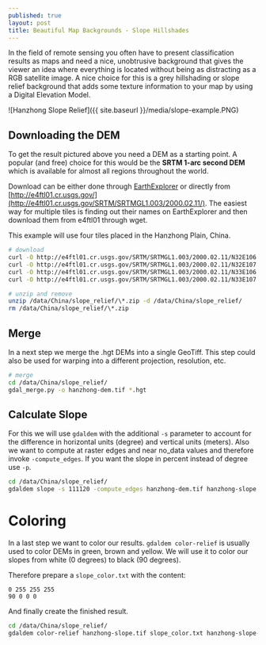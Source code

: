 ```yaml
---
published: true
layout: post
title: Beautiful Map Backgrounds - Slope Hillshades
---
```

In the field of remote sensing you often have to present classification results as maps and need a nice, unobtrusive
background that gives the viewer an idea where everything is located without being as distracting as a
RGB satellite image. A nice choice for this is a grey hillshading or slope relief background that adds
some texture information to your map by using a Digital Elevation Model.

![Hanzhong Slope Relief]({{ site.baseurl }}/media/slope-example.PNG)

## Downloading the DEM

To get the result pictured above you need a DEM as a starting point. A popular (and free) choice for this would be the **SRTM 1-arc second DEM** which is available for almost all regions throughout the world.

Download can be either done through [EarthExplorer](http://earthexplorer.usgs.gov/) or directly from [http://e4ftl01.cr.usgs.gov/](http://e4ftl01.cr.usgs.gov/SRTM/SRTMGL1.003/2000.02.11/). The easiest way for multiple tiles is finding out their names on EarthExplorer and then download them from e4ftl01 through wget.

This example will use four tiles placed in the Hanzhong Plain, China.

```bash
# download
curl -O http://e4ftl01.cr.usgs.gov/SRTM/SRTMGL1.003/2000.02.11/N32E106.SRTMGL1.hgt.zip
curl -O http://e4ftl01.cr.usgs.gov/SRTM/SRTMGL1.003/2000.02.11/N32E107.SRTMGL1.hgt.zip
curl -O http://e4ftl01.cr.usgs.gov/SRTM/SRTMGL1.003/2000.02.11/N33E106.SRTMGL1.hgt.zip
curl -O http://e4ftl01.cr.usgs.gov/SRTM/SRTMGL1.003/2000.02.11/N33E107.SRTMGL1.hgt.zip
```

```bash
# unzip and remove
unzip /data/China/slope_relief/\*.zip -d /data/China/slope_relief/
rm /data/China/slope_relief/\*.zip
```

## Merge

In a next step we merge the .hgt DEMs into a single GeoTiff. This step could also be used for warping into a different projection, resolution, etc.


```bash
# merge
cd /data/China/slope_relief/
gdal_merge.py -o hanzhong-dem.tif *.hgt
```

## Calculate Slope

For this we will use `gdaldem` with the additional `-s` parameter to account for the difference in horizontal units (degree) and vertical units (meters). Also we want to compute at raster edges and near no_data values and therefore invoke `-compute_edges`. If you want the slope in percent instead of degree use `-p`.


```bash
cd /data/China/slope_relief/
gdaldem slope -s 111120 -compute_edges hanzhong-dem.tif hanzhong-slope.tif
```

# Coloring

In a last step we want to color our results. `gdaldem color-relief` is usually used to color DEMs in green, brown and yellow. We will use it to color our slopes from white (0 degrees) to black (90 degrees).

Therefore prepare a `slope_color.txt` with the content:

```
0 255 255 255
90 0 0 0
```

And finally create the finished result.

```bash
cd /data/China/slope_relief/
gdaldem color-relief hanzhong-slope.tif slope_color.txt hanzhong-slope-relief.tif
```
